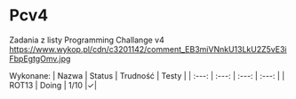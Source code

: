 # Pcv4

Zadania z listy Programming Challange v4
https://www.wykop.pl/cdn/c3201142/comment_EB3miVNnkU13LkU2Z5vE3iFbpEgtgOmv.jpg

Wykonane:
| Nazwa | Status | Trudność | Testy  |
| :---: |  :---: |  :---:   |  :---: |
| ROT13 | Doing   |   1/10   |&#x2713;|
